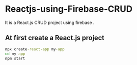 # Reactjs-using-Firebase-CRUD
It is a React.js CRUD project using firebase .

## At first create a React.js project

```cmd
npx create-react-app my-app
cd my-app
npm start

```

